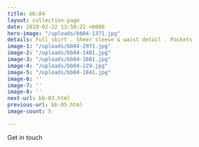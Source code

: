```yaml
---
title: bb:04
layout: collection-page
date: 2019-02-22 13:58:21 +0000
hero-image: "/uploads/bb04-1371.jpg"
details: Full skirt . Sheer sleeve & waist detail . Pockets
image-1: "/uploads/bb04-2971.jpg"
image-2: "/uploads/bb04-1481.jpg"
image-3: "/uploads/bb04-1601.jpg"
image-4: "/uploads/bb04-229.jpg"
image-5: "/uploads/bb04-1841.jpg"
image-6: ''
image-7: ''
image-8: ''
next-url: bb-03.html
previous-url: bb-05.html
image-count: 5

---
```

Get in touch